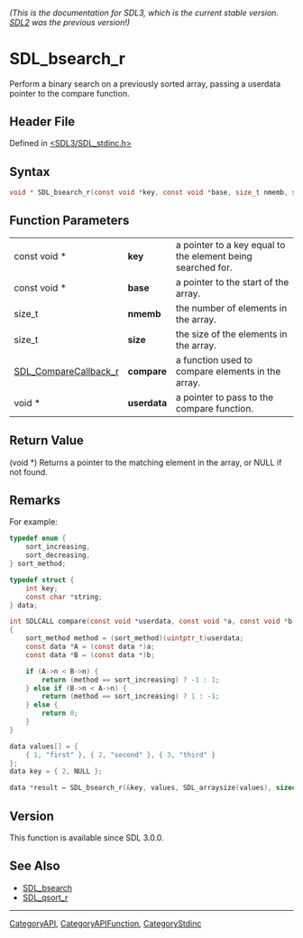 ###### (This is the documentation for SDL3, which is the current stable version. [SDL2](https://wiki.libsdl.org/SDL2/) was the previous version!)
# SDL_bsearch_r

Perform a binary search on a previously sorted array, passing a userdata pointer to the compare function.

## Header File

Defined in [<SDL3/SDL_stdinc.h>](https://github.com/libsdl-org/SDL/blob/main/include/SDL3/SDL_stdinc.h)

## Syntax

```c
void * SDL_bsearch_r(const void *key, const void *base, size_t nmemb, size_t size, SDL_CompareCallback_r compare, void *userdata);
```

## Function Parameters

|                                                |              |                                                             |
| ---------------------------------------------- | ------------ | ----------------------------------------------------------- |
| const void *                                   | **key**      | a pointer to a key equal to the element being searched for. |
| const void *                                   | **base**     | a pointer to the start of the array.                        |
| size_t                                         | **nmemb**    | the number of elements in the array.                        |
| size_t                                         | **size**     | the size of the elements in the array.                      |
| [SDL_CompareCallback_r](SDL_CompareCallback_r) | **compare**  | a function used to compare elements in the array.           |
| void *                                         | **userdata** | a pointer to pass to the compare function.                  |

## Return Value

(void *) Returns a pointer to the matching element in the array, or NULL if
not found.

## Remarks

For example:

```c
typedef enum {
    sort_increasing,
    sort_decreasing,
} sort_method;

typedef struct {
    int key;
    const char *string;
} data;

int SDLCALL compare(const void *userdata, const void *a, const void *b)
{
    sort_method method = (sort_method)(uintptr_t)userdata;
    const data *A = (const data *)a;
    const data *B = (const data *)b;

    if (A->n < B->n) {
        return (method == sort_increasing) ? -1 : 1;
    } else if (B->n < A->n) {
        return (method == sort_increasing) ? 1 : -1;
    } else {
        return 0;
    }
}

data values[] = {
    { 1, "first" }, { 2, "second" }, { 3, "third" }
};
data key = { 2, NULL };

data *result = SDL_bsearch_r(&key, values, SDL_arraysize(values), sizeof(values[0]), compare, (const void *)(uintptr_t)sort_increasing);
```

## Version

This function is available since SDL 3.0.0.

## See Also

- [SDL_bsearch](SDL_bsearch)
- [SDL_qsort_r](SDL_qsort_r)

----
[CategoryAPI](CategoryAPI), [CategoryAPIFunction](CategoryAPIFunction), [CategoryStdinc](CategoryStdinc)

